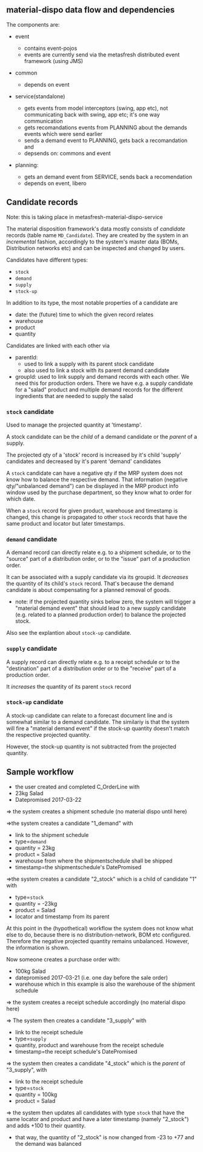 
## material-dispo data flow and dependencies

The components are:

* event
  * contains event-pojos
  * events are currently send via the metasfresh distributed event framework (using JMS)
  
* common
  * depends on event
  
* service(standalone)
  * gets events from model interceptors (swing, app etc), not communicating back with swing, app etc; it's one way communication
  * gets recomandations events from PLANNING about the demands events which were send earlier
  * sends a demand event to PLANNING, gets back a recomandation and 
  * depsends on: commons and event
  
* planning:
  * gets an demand event from SERVICE, sends back a recomendation
  * depends on event, libero


## Candidate records

Note: this is taking place in metasfresh-material-dispo-service

The material disposition framework's data mostly consists of *candidate* records (table name `MD_Candidate`). 
They are created by the system in an *incremental* fashion, accordingly to the system's master data (BOMs, Distribution networks etc) and can be inspected and changed by users.


Candidates have different types:
* `stock`
* `demand`
* `supply`
* `stock-up`

In addition to its type, the most notable properties of a candidate are
* date: the (future) time to which the given record relates
* warehouse
* product
* quantity


Candidates are linked with each other via
* parentId: 
  * used to link a supply with its parent stock candidate
  * also used to link a stock with its parent demand candidate
* groupId: used to link supply and demand records with each other. We need this for production orders. There we have e.g. a supply candidate for a "salad" product and multiple demand records for the different ingredients that are needed to supply the salad 
	
	
### `stock` candidate	

Used to manage the projected quantity at 'timestamp'.

A stock candidate can be the *child* of a demand candidate or the *parent* of a supply.

The projected qty of a 'stock' record is increased by it's child 'supply' candidates and decreased by it's parent 'demand' candidates

A `stock` candidate can have a negative qty if the MRP system does not know how to balance the respective demand. That information (negative qty/"unbalanced demand") can be displayed in the MRP product info window used by the purchase department, so they know what to order for which date.

When a `stock` record for given product, warehouse and timestamp is changed, this change is propagated to other `stock` records that have the same product and locator but later timestamps.
 
 
### `demand` candidate

A demand record can directly relate e.g. to a shipment schedule, or to the "source" part of a distribution order, or to the "issue" part of a production order.

It can be associated with a supply candidate via its groupid.
It *decreases* the quantity of its child's `stock` record. That's because the demand candidate is about compensating for a planned removal of goods.

* note: if the projected quantity sinks below zero, the system will trigger a "material demand event" that should lead to a new supply candidate (e.g. related to a planned production order) to balance the projected stock.


Also see the explantion about `stock-up` candidate.

### `supply` candidate

A supply record can directly relate e.g. to a receipt schedule or to the "destination" part of a distribution order or to the "receive" part of a production order.

It *increases* the quantity of its parent `stock` record

### `stock-up` candidate

A stock-up candidate can relate to a forecast document line and is somewhat similar to a demand candidate.
The similariy is that the system will fire a "material demand event" if the stock-up quantity doesn't match the respective projected quantity.

However, the stock-up quantity is not subtracted from the projected quantity.


## Sample workflow


* the user created and completed C_OrderLine with
 * 23kg Salad
 * Datepromised 2017-03-22

=> the system creates a shipment schedule (no material dispo until here)

=>the system creates a candidate "1_demand" with
* link to the shipment schedule
* type=`demand`
* quantity = 23kg 
* product = Salad
* warehouse from where the shipmentschedule shall be shipped
* timestamp=the shipmentschedule's DatePromised

=>the system creates a candidate "2_stock" which is a child of candidate "1" with 
* type=`stock`
* quantity = -23kg 
* product = Salad
* locator and timestamp from its parent

At this point in the (hypothetical) workflow the system does not know what else to do, because there is no distribution-network, BOM etc configured.
Therefore the negative projected quantity remains unbalanced. However, the information is shown.
 
Now someone creates a purchase order with: 
* 100kg Salad
* datepromised 2017-03-21 (i.e. one day before the sale order)
* warehouse which in this example is also the warehouse of the shipment schedule

=> the system creates a receipt schedule accordingly (no material dispo here)
 
=> The system then creates a candidate "3_supply" with
* link to the receipt schedule
* type=`supply`
* quantity, product and warehouse from the receipt schedule
* timestamp=the receipt schedule's DatePromised

=> the system then creates a candidate "4_stock" which is the *parent* of "3_supply", with
* link to the receipt schedule
* type=`stock`
* quantity = 100kg 
* product = Salad

=> the system then updates all candidates with type `stock` that have the same locator and product and have a later timestamp (namely "2_stock") and adds +100 to their quantity.
* that way, the quantity of "2_stock" is now changed from -23 to +77 and the demand was balanced
